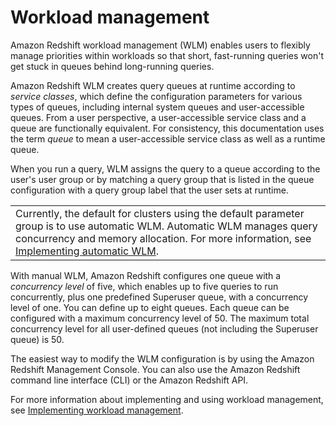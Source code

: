 # Workload management<a name="c_workload_mngmt_classification"></a>

Amazon Redshift workload management \(WLM\) enables users to flexibly manage priorities within workloads so that short, fast\-running queries won't get stuck in queues behind long\-running queries\.

Amazon Redshift WLM creates query queues at runtime according to *service classes*, which define the configuration parameters for various types of queues, including internal system queues and user\-accessible queues\. From a user perspective, a user\-accessible service class and a queue are functionally equivalent\. For consistency, this documentation uses the term *queue* to mean a user\-accessible service class as well as a runtime queue\.

When you run a query, WLM assigns the query to a queue according to the user's user group or by matching a query group that is listed in the queue configuration with a query group label that the user sets at runtime\.


|  | 
| --- |
|  Currently, the default for clusters using the default parameter group is to use automatic WLM\. Automatic WLM manages query concurrency and memory allocation\. For more information, see [Implementing automatic WLM](automatic-wlm.md)\.   | 

With manual WLM, Amazon Redshift configures one queue with a *concurrency level* of five, which enables up to five queries to run concurrently, plus one predefined Superuser queue, with a concurrency level of one\. You can define up to eight queues\. Each queue can be configured with a maximum concurrency level of 50\. The maximum total concurrency level for all user\-defined queues \(not including the Superuser queue\) is 50\.

The easiest way to modify the WLM configuration is by using the Amazon Redshift Management Console\. You can also use the Amazon Redshift command line interface \(CLI\) or the Amazon Redshift API\.

For more information about implementing and using workload management, see [Implementing workload management](cm-c-implementing-workload-management.md)\.